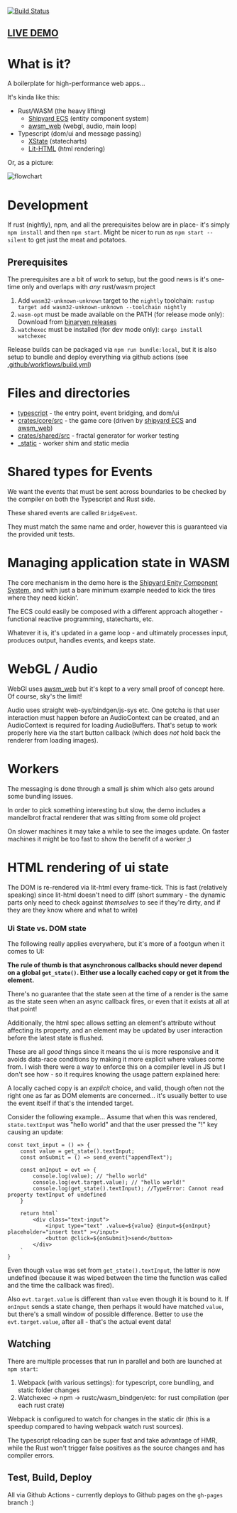 [![Build Status](https://github.com/dakom/wasm-app-boilerplate/workflows/Test%2C%20Build%2C%20and%20Deploy/badge.svg)](https://github.com/dakom/wasm-app-boilerplate/actions)

## [LIVE DEMO](https://dakom.github.io/wasm-app-boilerplate)

# What is it?

A boilerplate for high-performance web apps...

It's kinda like this:

* Rust/WASM (the heavy lifting)
  * [Shipyard ECS](https://github.com/leudz/shipyard) (entity component system)
  * [awsm_web](https://github.com/dakom/awsm/tree/master/crates/web) (webgl, audio, main loop)
* Typescript (dom/ui and message passing)
  * [XState](https://github.com/davidkpiano/xstate) (statecharts)
  * [Lit-HTML](https://github.com/Polymer/lit-html) (html rendering)

Or, as a picture:

![flowchart](https://i.imgur.com/R9D7YJa.png)

# Development

If rust (nightly), npm, and all the prerequisites below are in place- it's simply `npm install` and then `npm start`. Might be nicer to run as `npm start --silent` to get just the meat and potatoes.

## Prerequisites

The prerequisites are a bit of work to setup, but the good news is it's one-time only and overlaps with _any_ rust/wasm project

1. Add `wasm32-unknown-unknown` target to the `nightly` toolchain: `rustup target add wasm32-unknown-unknown --toolchain nightly`
2. `wasm-opt` must be made available on the PATH (for release mode only): Download from [binaryen releases](https://github.com/WebAssembly/binaryen/releases)
3. `watchexec` must be installed (for dev mode only): `cargo install watchexec`

Release builds can be packaged via `npm run bundle:local`, but it is also setup to bundle and deploy everything via github actions (see [.github/workflows/build.yml](.github/workflows/build.yml))

# Files and directories

* [typescript](typescript) - the entry point, event bridging, and dom/ui 
* [crates/core/src](crates/core/src) - the game core (driven by [shipyard ECS](https://github.com/leudz/shipyard) and [awsm_web](https://github.com/dakom/awsm))
* [crates/shared/src](crates/fractal/src) - fractal generator for worker testing 
* [_static](_static) - worker shim and static media 

# Shared types for Events

We want the events that must be sent across boundaries to be checked by the compiler on both the Typescript and Rust side.

These shared events are called `BridgeEvent`. 

They must match the same name and order, however this is guaranteed via the provided unit tests.

# Managing application state in WASM

The core mechanism in the demo here is the [Shipyard Enity Component System](https://github.com/leudz/shipyard), and with just a bare minimum example needed to kick the tires where they need kickin'.

The ECS could easily be composed with a different approach altogether - functional reactive programming, statecharts, etc.

Whatever it is, it's updated in a game loop - and ultimately processes input, produces output, handles events, and keeps state.

# WebGL / Audio

WebGl uses [awsm_web](https://github.com/dakom/awsm/tree/master/crates/web) but it's kept to a very small proof of concept here. Of course, sky's the limit!

Audio uses straight web-sys/bindgen/js-sys etc. One gotcha is that user interaction must happen before an AudioContext can be created, and an AudioContext is required for loading AudioBuffers. That's setup to work properly here via the start button callback (which does _not_ hold back the renderer from loading images).

# Workers

The messaging is done through a small js shim which also gets around some bundling issues.

In order to pick something interesting but slow, the demo includes a mandelbrot fractal renderer that was sitting from some old project

On slower machines it may take a while to see the images update. On faster machines it might be too fast to show the benefit of a worker ;)

# HTML rendering of ui state

The DOM is re-rendered via lit-html every frame-tick. This is fast (relatively speaking) since lit-html doesn't need to diff (short summary - the dynamic parts only need to check against _themselves_ to see if they're dirty, and if they are they know where and what to write)

### Ui State vs. DOM state 

The following really applies everywhere, but it's more of a footgun when it comes to UI:

**The rule of thumb is that asynchronous callbacks should never depend on a global `get_state()`. Either use a locally cached copy or get it from the element.**

There's no guarantee that the state seen at the time of a render is the same as the state seen when an async callback fires, or even that it exists at all at that point!

Additionally, the html spec allows setting an element's attribute without affecting its property, and an element may be updated by user interaction before the latest state is flushed.

These are all _good_ things since it means the ui is more responsive and it avoids data-race conditions by making it more explicit where values come from. I wish there were a way to enforce this on a compiler level in JS but I don't see how - so it requires knowing the usage pattern explained here:

A locally cached copy is an _explicit_ choice, and valid, though often not the right one as far as DOM elements are concerned... it's usually better to use the event itself if that's the intended target.

Consider the following example... Assume that when this was rendered, `state.textInput` was "hello world" and that the user pressed the "!" key causing an update:


```
const text_input = () => {
    const value = get_state().textInput;
    const onSubmit = () => send_event("appendText");

    const onInput = evt => {
        console.log(value); // "hello world"
        console.log(evt.target.value); // "hello world!"
        console.log(get_state().textInput); //TypeError: Cannot read property textInput of undefined
    }

    return html`
        <div class="text-input">
            <input type="text" .value=${value} @input=${onInput} placeholder="insert text" ></input>
            <button @click=${onSubmit}>send</button>
        </div>
    `
}
```

Even though `value` was set from `get_state().textInput`, the latter is now undefined (because it was wiped between the time the function was called and the time the callback was fired).

Also `evt.target.value` is different than `value` even though it is bound to it. If `onInput` sends a state change, then perhaps it would have matched `value`, but there's a small window of possible difference. Better to use the `evt.target.value`, after all - that's the actual event data! 


## Watching 

There are multiple processes that run in parallel and both are launched at `npm start`:

1. Webpack (with various settings): for typescript, core bundling, and static folder changes
2. Watchexec -> npm -> rustc/wasm_bindgen/etc: for rust compilation (per each rust crate)

Webpack is configured to watch for changes in the static dir (this is a speedup compared to having webpack watch rust sources).

The typescript reloading can be super fast and take advantage of HMR, while the Rust won't trigger false positives as the source changes and has compiler errors.

## Test, Build, Deploy

All via Github Actions - currently deploys to Github pages on the `gh-pages` branch :)